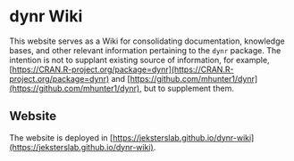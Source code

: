 # dynr Wiki

This website serves as a Wiki for consolidating documentation, knowledge bases, and other relevant information pertaining to the `dynr` package. The intention is not to supplant existing source of information, for example, [https://CRAN.R-project.org/package=dynr](https://CRAN.R-project.org/package=dynr) and [https://github.com/mhunter1/dynr](https://github.com/mhunter1/dynr), but to supplement them.

## Website

The website is deployed in
[https://jeksterslab.github.io/dynr-wiki](https://jeksterslab.github.io/dynr-wiki).
